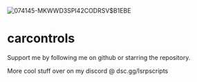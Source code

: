 
![074145-MKWWD3SPI42CODRSV$B1EBE](https://github.com/mikigoalie/carcontrols/assets/22800996/8cec0d0c-9d1d-46fc-a57b-0942aac11041)
# carcontrols


Support me by following me on github or starring the repository.

More cool stuff over on my discord @ dsc.gg/lsrpscripts
